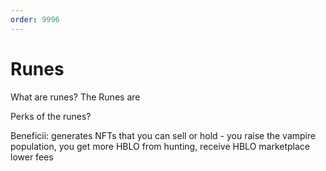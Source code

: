 ```yaml
---
order: 9996
---
```


# Runes

What are runes?
The Runes are 

Perks of the runes?


Beneficii: generates NFTs that you can sell or hold - you raise the vampire population, you get more HBLO from hunting, receive HBLO
marketplace lower fees

